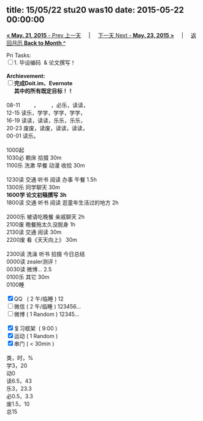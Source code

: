 title: 15/05/22 stu20 was10
date: 2015-05-22 00:00:00
---
[**< May. 21, 2015** - Prev 上一天](/lifelogs/2015/05/d21.html) &nbsp; &nbsp; | &nbsp; &nbsp; [下一天 Next - **May. 23, 2015 >**](/lifelogs/2015/05/d23.html) &nbsp; &nbsp; |  &nbsp; &nbsp; [返回月历 **Back to Month ^**](/lifelogs/2015/05/index.html)
<br/><div>Pri Tasks:<br/><input type="checkbox" />1. 毕设编码  & 论文撰写！</div><div><br/></div><div><b>Archievement:</b></div><div><b><input type="checkbox" />完成Doit.im、</b><b>Evernote</b></div><div><b>      其中的</b><b>所有</b><b>既定目标！！</b></div><div><div><br/></div>08-11         ，        ，必乐，读读，<br/>12-15 读乐，学学，学学，学学，<br/>16-19 读读，读读，乐乐，乐乐，<br/>20-23 废废，读废，读读，读读，</div><div>00-01 读乐。</div><div><div><br/></div>1000起<br/>1030必 赖床 拾掇 30m </div><div>1100乐 洗漱 早餐 动漫 收拾 30m</div><div><div><br/></div>1230读 交通 听书 阅读 办事 午餐 1.5h</div><div>1300乐 同学聊天 30m</div><div><b>1600学 </b><b>论文初稿撰写</b><b> 3h</b></div><div><div>1800读 交通 听书 阅读 逛童年生活过的地方 2h</div><div><br/></div>2000乐 被请吃晚餐 亲戚聊天 2h</div><div>2100废 晚餐拖太久没脱身 1h</div><div>2130读 交通 阅读 30m</div><div>2200废 看《天天向上》 30m</div><div><div><br/></div>2300读 洗澡 听书 拾掇 今日总结<b><br/></b></div><div>0000读 zealer测评！</div><div>0030读 微博… 2.5</div><div>0100乐 其它 30m</div><div>0100睡</div><div><br/></div><div><input type="checkbox" checked="true" />QQ   ( 2 午/临睡 ) 12<br/><input type="checkbox" />微信 ( 2 午/临睡 ) 123456…</div><div><input type="checkbox" />微博 ( 1 Random ) 12345…</div><div><br/></div><div><input type="checkbox" checked="true" />复习框架  ( 9:00 ) <br/></div><div><input type="checkbox" checked="true" />运动 ( 1 Random ) </div><div><input type="checkbox" checked="true" />串门 ( < 30min ) </div><div><div><br/></div>类，时，%<br/>学3，20<br/>动0<br/>读6.5，43<br/>乐3，23.3<br/>必0.5，3.3<br/>废1.5，10<br/>总15</div>